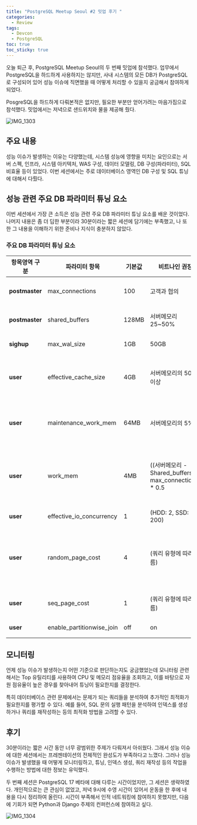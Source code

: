 ```yaml
---
title: "PostgreSQL Meetup Seoul #2 밋업 후기 "
categories:
  - Review
tags:
  - Devcon
  - PostgreSQL
toc: true
toc_sticky: true
---
```


오늘 퇴근 후, PostgreSQL Meetup Seoul의 두 번째 밋업에 참석했다. 업무에서 PostgreSQL을 하드하게 사용하지는 않지만, 사내 시스템의 모든 DB가 PostgreSQL로 구성되어 있어 성능 이슈에 직면했을 때 어떻게 처리할 수 있을지 궁금해서 참여하게 되었다. 

PosgreSQL을 하드하게 다뤄본적은 없지만, 필요한 부분만 얻어가려는 마음가짐으로 참석했다. 밋업에서는 저녁으로 샌드위치와 물을 제공해 줬다. 

![IMG_1303](https://github.com/sungbinlee/sungbinlee.github.io/assets/52542229/e6325985-b0fc-46e6-bb60-3965adb2fb1a)

## 주요 내용

성능 이슈가 발생하는 이유는 다양했는데, 시스템 성능에 영향을 미치는 요인으로는 서버 스펙, 인프라, 시스템 아키텍처, WAS 구성, 데이터 모델링, DB 구성(파라미터), SQL 비효율 등이 있었다. 이번 세션에서는 주로 데이터베이스 영역인 DB 구성 및 SQL 튜닝에 대해서 다뤘다.

## 성능 관련 주요 DB 파라미터 튜닝 요소

이번 세션에서 가장 큰 소득은 성능 관련 주요 DB 파라미터 튜닝 요소를 배운 것이었다. 나머지 내용은 좀 더 딥한 부분이라 30분이라는 짧은 세션에 담기에는 부족했고, 나 또한 그 내용을 이해하기 위한 준비나 지식이 충분하지 않았다.

### 주요 DB 파라미터 튜닝 요소

| 항목영역 구분     | 파라미터 항목       | 기본값  | 비트나인 권장 | 설명                                                                                                                                  |
|------------------|--------------------|-------|-------------|---------------------------------------------------------------------------------------------------------------------------------------|
| **postmaster**    | max_connections    | 100   | 고객과 협의     | 데이터베이스 서버에 대한 최대 동시 연결 수를 결정합니다.                                                                                                     |
| **postmaster**    | shared_buffers     | 128MB | 서버메모리 25~50% | 서버에 사용할 공유 메모리 사이즈 (메모리의 25-50% 권장)                                                                                             |
| **sighup**        | max_wal_size       | 1GB   | 50GB         | WAL의 보관 유지 최대 사이즈를 설정합니다.                                                                                                                 |
| **user**          | effective_cache_size | 4GB   | 서버메모리의 50% 이상 | 디스크 캐시 크기에 대한 플래너가 작업할 메모리 설정, 높을수록 인덱스 스캔 가능성 향상 (가용 메모리의 50-75%)                                                           |
| **user**          | maintenance_work_mem | 64MB  | 서버메모리의 5%  | 유지 보수 작업(VACUUM, Create Index, Alter Table 등)에 사용할 메모리 사이즈 (사용 가능 메모리의 약 10% 권장)                                                  |
| **user**          | work_mem           | 4MB   | ((서버메모리 - Shared_buffers) / max_connections) * 0.5 | 세션별 쿼리 작업에 사용할 최대 메모리 사이즈, 정렬 및 해시테이블에 사용 ((서버메모리 - Shared_buffers) / max_connections) * 0.5 권장                       |
| **user**          | effective_io_concurrency | 1     | (HDD: 2, SSD: 200) | I/O 병렬 처리 가능성을 높이기 위한 설정                                                                                                                     |
| **user**          | random_page_cost   | 4     | (쿼리 유형에 따라 다름) | 풀 스캔보다 인덱스 스캔을 유도하기 위해 cost 값을 낮추어 설정 (일반적으로 random_page_cost=2.0 또는 1.1로 설정하여 옵티마이저에게 인덱스 스캔을 더 유도하기 위함)              |
| **user**          | seq_page_cost      | 1     | (쿼리 유형에 따라 다름) | 인덱스 스캔보다 풀 스캔이 유리하다고 판단되는 경우 cost 값을 낮추어 설정                                                                                             |
| **user**          | enable_partitionwise_join | off   | on          | 파티션 성능 향상을 위해 파티션 조인을 활성화                                                                                                                |

## 모니터링

언제 성능 이슈가 발생하는지 어떤 기준으로 판단하는지도 궁금했었는데 모니터링 관련해서는 Top 유틸리티를 사용하여 CPU 및 메모리 점유율을 조회하고, 이를 바탕으로 자원 점유율이 높은 경우를 찾아내어 튜닝이 필요한지를 결정한다. 

특히 데이터베이스 관련 문제에서는 문제가 되는 쿼리들을 분석하여 추가적인 최적화가 필요한지를 평가할 수 있다. 예를 들어, SQL 문의 실행 패턴을 분석하여 인덱스를 생성하거나 쿼리를 재작성하는 등의 최적화 방법을 고려할 수 있다.

## 후기

30분이라는 짧은 시간 동안 너무 광범위한 주제가 다뤄져서 아쉬웠다. 그래서 성능 이슈에 대한 세션에서는 프레젠테이션의 전체적인 완성도가 부족하다고 느꼈다. 그러나 성능 이슈가 발생했을 때 어떻게 모니터링하고, 튜닝, 인덱스 생성, 쿼리 재작성 등의 작업을 수행하는 방법에 대한 정보는 유익했다. 

두 번째 세션은 PostgreSQL 17 베타에 대해 다루는 시간이었지만, 그 세션은 생략하였다. 개인적으로는 큰 관심이 없었고, 저녁 9시에 수영 시간이 있어서 운동을 한 후에 내용을 다시 정리하여 올린다. 시간이 부족해서 인적 네트워킹에 참여하지 못했지만, 다음에 기회가 되면 Python과 Django 주제의 컨퍼런스에 참여하고 싶다.

![IMG_1304](https://github.com/sungbinlee/sungbinlee.github.io/assets/52542229/34842706-0089-44aa-a246-a44bbc40b6f9)
